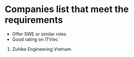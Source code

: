 # Companies list that meet the requirements

- Offer SWE or similar roles
- Good rating on ITViec


1. Zuhlke Engineering Vietnam

